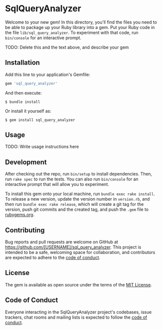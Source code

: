# SqlQueryAnalyzer

Welcome to your new gem! In this directory, you'll find the files you need to be able to package up your Ruby library into a gem. Put your Ruby code in the file `lib/sql_query_analyzer`. To experiment with that code, run `bin/console` for an interactive prompt.

TODO: Delete this and the text above, and describe your gem

## Installation

Add this line to your application's Gemfile:

```ruby
gem 'sql_query_analyzer'
```

And then execute:

    $ bundle install

Or install it yourself as:

    $ gem install sql_query_analyzer

## Usage

TODO: Write usage instructions here

## Development

After checking out the repo, run `bin/setup` to install dependencies. Then, run `rake spec` to run the tests. You can also run `bin/console` for an interactive prompt that will allow you to experiment.

To install this gem onto your local machine, run `bundle exec rake install`. To release a new version, update the version number in `version.rb`, and then run `bundle exec rake release`, which will create a git tag for the version, push git commits and the created tag, and push the `.gem` file to [rubygems.org](https://rubygems.org).

## Contributing

Bug reports and pull requests are welcome on GitHub at https://github.com/[USERNAME]/sql_query_analyzer. This project is intended to be a safe, welcoming space for collaboration, and contributors are expected to adhere to the [code of conduct](https://github.com/[USERNAME]/sql_query_analyzer/blob/master/CODE_OF_CONDUCT.md).

## License

The gem is available as open source under the terms of the [MIT License](https://opensource.org/licenses/MIT).

## Code of Conduct

Everyone interacting in the SqlQueryAnalyzer project's codebases, issue trackers, chat rooms and mailing lists is expected to follow the [code of conduct](https://github.com/[USERNAME]/sql_query_analyzer/blob/master/CODE_OF_CONDUCT.md).
